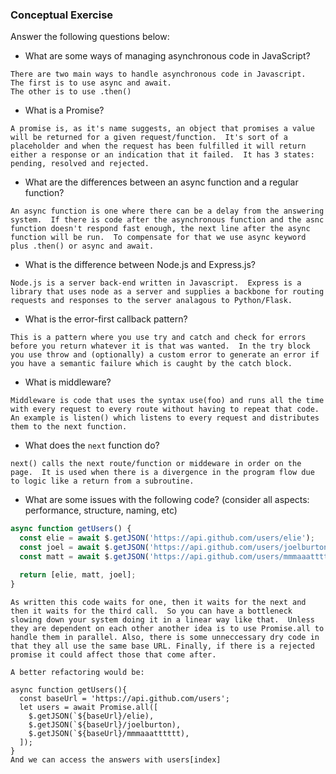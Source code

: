 ### Conceptual Exercise

Answer the following questions below:

- What are some ways of managing asynchronous code in JavaScript?
  

```
There are two main ways to handle asynchronous code in Javascript.
The first is to use async and await. 
The other is to use .then()
```

- What is a Promise?

```
A promise is, as it's name suggests, an object that promises a value will be returned for a given request/function.  It's sort of a placeholder and when the request has been fulfilled it will return either a response or an indication that it failed.  It has 3 states: pending, resolved and rejected.
```

- What are the differences between an async function and a regular function?
```  
An async function is one where there can be a delay from the answering system.  If there is code after the asynchronous function and the asnc function doesn't respond fast enough, the next line after the async function will be run.  To compensate for that we use async keyword plus .then() or async and await.
```

- What is the difference between Node.js and Express.js?

```
Node.js is a server back-end written in Javascript.  Express is a library that uses node as a server and supplies a backbone for routing requests and responses to the server analagous to Python/Flask.
```

- What is the error-first callback pattern?

```
This is a pattern where you use try and catch and check for errors before you return whatever it is that was wanted.  In the try block you use throw and (optionally) a custom error to generate an error if you have a semantic failure which is caught by the catch block.
```

- What is middleware?

```
Middleware is code that uses the syntax use(foo) and runs all the time with every request to every route without having to repeat that code.  An example is listen() which listens to every request and distributes them to the next function.
```

- What does the `next` function do?

```
next() calls the next route/function or middeware in order on the page.  It is used when there is a divergence in the program flow due to logic like a return from a subroutine.
```

- What are some issues with the following code? (consider all aspects: performance, structure, naming, etc)

```js
async function getUsers() {
  const elie = await $.getJSON('https://api.github.com/users/elie');
  const joel = await $.getJSON('https://api.github.com/users/joelburton');
  const matt = await $.getJSON('https://api.github.com/users/mmmaaatttttt');

  return [elie, matt, joel];
}
```
```
As written this code waits for one, then it waits for the next and then it waits for the third call.  So you can have a bottleneck slowing down your system doing it in a linear way like that.  Unless they are dependent on each other another idea is to use Promise.all to handle them in parallel. Also, there is some unneccessary dry code in that they all use the same base URL. Finally, if there is a rejected promise it could affect those that come after.

A better refactoring would be:

async function getUsers(){
  const baseUrl = 'https://api.github.com/users';
  let users = await Promise.all([
    $.getJSON(`${baseUrl}/elie),
    $.getJSON(`${baseUrl}/joelburton),
    $.getJSON(`${baseUrl}/mmmaaatttttt),
  ]);
}
And we can access the answers with users[index]
```
